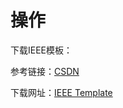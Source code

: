 # 操作

下载IEEE模板：

参考链接：[CSDN](https://blog.csdn.net/weixin_38517705/article/details/126370235)

下载网址：[IEEE Template](https://template-selector.ieee.org/secure/templateSelector/downloadTemplate?publicationTypeId=1&titleId=23&articleId=3&fileId=28)

